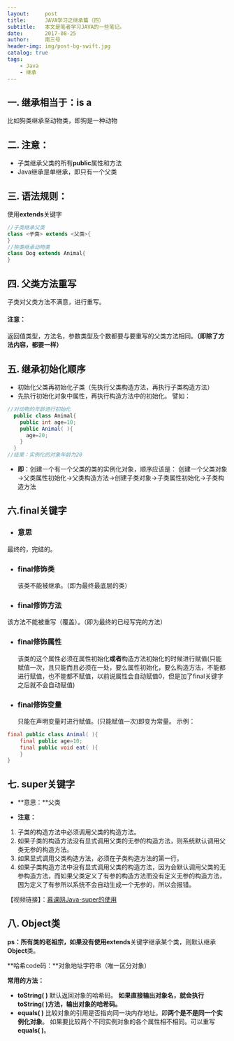 ```yaml
---
layout:     post
title:      JAVA学习之继承篇（四）
subtitle:   本文是笔者学习JAVA的一些笔记。
date:       2017-08-25
author:     南三号
header-img: img/post-bg-swift.jpg
catalog: true
tags:
    - Java
    - 继承
---
```




## 一. 继承相当于：is a
比如狗类继承至动物类，即狗是一种动物

## 二. 注意：
- 子类继承父类的所有**public**属性和方法
- Java继承是单继承，即只有一个父类

## 三. 语法规则：
使用**extends**关键字
```java
//子类继承父类
class <子类> extends <父类>{
}
//狗类继承动物类
class Dog extends Animal{
}
```

## 四. 父类方法重写
子类对父类方法不满意，进行重写。
#### 注意：
返回值类型，方法名，参数类型及个数都要与要重写的父类方法相同。**（即除了方法内容，都要一样）**
## 五. 继承初始化顺序
- 初始化父类再初始化子类（先执行父类构造方法，再执行子类构造方法）
- 先执行初始化对象中属性，再执行构造方法中的初始化。
譬如：
```java
//对动物的年龄进行初始化
  public class Animal{
    public int age=10;
    public Animal( ){
      age=20;
    }
  }
//结果：实例化的对象年龄为20
```

- **即**：创建一个有一个父类的类的实例化对象，顺序应该是：
  创建一个父类对象→父类属性初始化→父类构造方法→创建子类对象→子类属性初始化→子类构造方法

## 六.final关键字
- ### 意思

最终的，完结的。

- ### final修饰类

   该类不能被继承。（即为最终最底层的类）

- ### final修饰方法

该方法不能被重写（覆盖）。（即为最终的已经写完的方法）

- ### final修饰属性

   该类的这个属性必须在属性初始化**或者**构造方法初始化的时候进行赋值(只能赋值一次，且只能而且必须在一处，要么属性初始化，要么构造方法，不能都进行赋值，也不能都不赋值，以前说属性会自动赋值0，但是加了final关键字之后就不会自动赋值)

- ### final修饰变量

  只能在声明变量时进行赋值。(只能赋值一次)即变为常量。
  示例：

```java
final public class Animal( ){
    final public age=10;
    final public void eat( ){
    }
}
```

## 七. super关键字
- **意思：**父类

- **注意：**

1. 子类的构造方法中必须调用父类的构造方法。
2. 如果子类的构造方法没有显式调用父类的无参的构造方法，则系统默认调用父类无参的构造方法。
3. 如果显式调用父类构造方法，必须在子类构造方法的第一行。
4. 如果子类构造方法中没有显式调用父类的构造方法，因为会默认调用父类的无参构造方法，而如果父类定义了有参的构造方法而没有定义无参的构造方法，因为定义了有参所以系统不会自动生成一个无参的，所以会报错。

【视频链接】：[慕课网Java-super的使用](http://www.imooc.com/video/2675)

## 八. Object类
**ps：**所有类的老祖宗，如果没有使用**extends**关键字继承某个类，则默认继承**Object**类。

**哈希code码：**对象地址字符串（唯一区分对象）

**常用的方法：**

- **toString( )**
默认返回对象的哈希码。
**如果直接输出对象名，就会执行toString( )方法，输出对象的哈希码。**
- **equals( )**
比较对象的引用是否指向同一块内存地址。即**两个是不是同一个实例化对象**。
如果要比较两个不同实例对象的各个属性相不相同。可以重写**equals( )**。